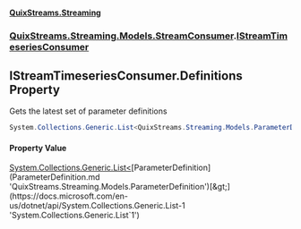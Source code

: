 #### [QuixStreams.Streaming](index.md 'index')
### [QuixStreams.Streaming.Models.StreamConsumer](QuixStreams.Streaming.Models.StreamConsumer.md 'QuixStreams.Streaming.Models.StreamConsumer').[IStreamTimeseriesConsumer](IStreamTimeseriesConsumer.md 'QuixStreams.Streaming.Models.StreamConsumer.IStreamTimeseriesConsumer')

## IStreamTimeseriesConsumer.Definitions Property

Gets the latest set of parameter definitions

```csharp
System.Collections.Generic.List<QuixStreams.Streaming.Models.ParameterDefinition> Definitions { get; }
```

#### Property Value
[System.Collections.Generic.List&lt;](https://docs.microsoft.com/en-us/dotnet/api/System.Collections.Generic.List-1 'System.Collections.Generic.List`1')[ParameterDefinition](ParameterDefinition.md 'QuixStreams.Streaming.Models.ParameterDefinition')[&gt;](https://docs.microsoft.com/en-us/dotnet/api/System.Collections.Generic.List-1 'System.Collections.Generic.List`1')